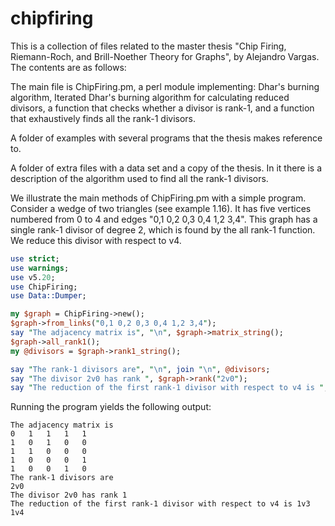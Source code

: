 # chipfiring
This is a collection of files related to the master thesis "Chip Firing, Riemann-Roch, and Brill-Noether Theory for Graphs", by Alejandro Vargas. The contents are as follows:

The main file is ChipFiring.pm, a perl module implementing: Dhar's burning algorithm, Iterated Dhar's burning algorithm for calculating reduced divisors, a function that checks whether a divisor is rank-1, and a function that exhaustively finds all the rank-1 divisors. 

A folder of examples with several programs that the thesis makes reference to.

A folder of extra files with a data set and a copy of the thesis. In it there is a description of the algorithm used to find all the rank-1 divisors.

We illustrate the main methods of ChipFiring.pm with a simple program. Consider a wedge of two triangles (see example 1.16). It has five vertices numbered from 0 to 4 and edges "0,1 0,2 0,3 0,4 1,2 3,4". This graph has a single rank-1 divisor of degree 2, which is found by the all rank-1 function. We reduce this divisor with respect to v4.



```perl
use strict;
use warnings;
use v5.20;
use ChipFiring;
use Data::Dumper;

my $graph = ChipFiring->new();
$graph->from_links("0,1 0,2 0,3 0,4 1,2 3,4");
say "The adjacency matrix is", "\n", $graph->matrix_string();
$graph->all_rank1();
my @divisors = $graph->rank1_string();

say "The rank-1 divisors are", "\n", join "\n", @divisors;
say "The divisor 2v0 has rank ", $graph->rank("2v0");
say "The reduction of the first rank-1 divisor with respect to v4 is ", $graph->reduce(4, $divisors[0]);
```



Running the program yields the following output:
```
The adjacency matrix is
0	1	1	1	1
1	0	1	0	0
1	1	0	0	0
1	0	0	0	1
1	0	0	1	0
The rank-1 divisors are
2v0
The divisor 2v0 has rank 1
The reduction of the first rank-1 divisor with respect to v4 is 1v3 1v4
```


